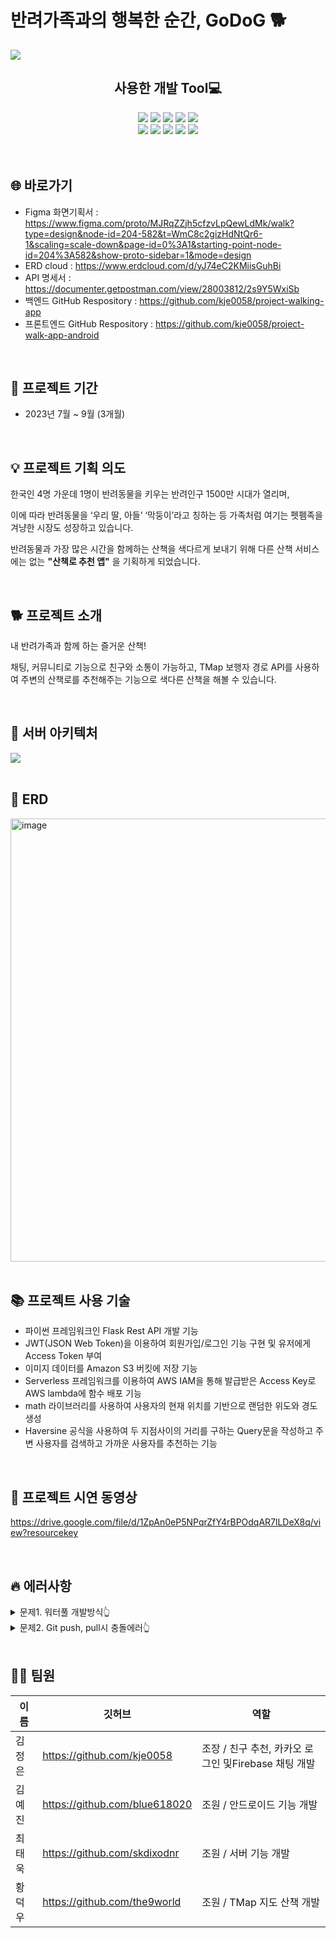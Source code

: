 # 반려가족과의 행복한 순간, GoDoG 🐕
<img src="https://user-images.githubusercontent.com/130967356/268191180-f1f1e9cd-2379-4126-9341-922151bbe83b.png">

<div align=center>
  <h2>사용한 개발 Tool💻</h2>  
  <img src="https://img.shields.io/badge/Python-3776AB?style=flat&logo=python&logoColor=white"/>
  <img src="https://img.shields.io/badge/Java-F7DF1E?style=flat&logo=javascript&logoColor=white"/>
  <img src="https://img.shields.io/badge/AmazonAWS-232F3E?style=flat&logo=amazonaws&logoColor=white"/>
  <img src="https://img.shields.io/badge/Android Studio-3DDC84?style=flat&logo=androidstudio&logoColor=white"/>
  <img src="https://img.shields.io/badge/Visual Studio Code-007ACC?style=flat&logo=visualstudiocode&logoColor=white"/>
  <br>
  <img src="https://img.shields.io/badge/Serverless-FD5750?style=flat&logo=serverless&logoColor=white"/>
  <img src="https://img.shields.io/badge/Postman-FF6C37?style=flat&logo=postman&logoColor=white"/>
  <img src="https://img.shields.io/badge/MySQL-4479A1?style=flat&logo=mysql&logoColor=white"/>
  <img src="https://img.shields.io/badge/Firebase-FFCA28?style=flat&logo=firebase&logoColor=white"/>
  <img src="https://img.shields.io/badge/Github-181717?style=flat&logo=github&logoColor=white"/>
</div>

<br>
<br>
<h2>🌐 바로가기</h2>

- Figma 화면기획서 : https://www.figma.com/proto/MJRqZZjh5cfzvLpQewLdMk/walk?type=design&node-id=204-582&t=WmC8c2gizHdNtQr6-1&scaling=scale-down&page-id=0%3A1&starting-point-node-id=204%3A582&show-proto-sidebar=1&mode=design
- ERD cloud : https://www.erdcloud.com/d/yJ74eC2KMiisGuhBi
- API 명세서 : https://documenter.getpostman.com/view/28003812/2s9Y5WxiSb
- 백엔드 GitHub Respository : https://github.com/kje0058/project-walking-app
- 프론트엔드 GitHub Respository : https://github.com/kje0058/project-walk-app-android

<br>
<h2>📅 프로젝트 기간</h2>

- 2023년 7월 ~ 9월 (3개월)

<br>
<h2>💡 프로젝트 기획 의도</h2>

한국인 4명 가운데 1명이 반려동물을 키우는 반려인구 1500만 시대가 열리며,

이에 따라 반려동물을 ‘우리 딸, 아들’ ‘막둥이’라고 칭하는 등 가족처럼 여기는 펫펨족을 겨냥한 시장도 성장하고 있습니다.

반려동물과 가장 많은 시간을 함께하는 산책을 색다르게 보내기 위해 다른 산책 서비스에는 없는 **"산책로 추천 앱"** 을 기획하게 되었습니다. 

<br>
<h2>🐕 프로젝트 소개</h2>

내 반려가족과 함께 하는 즐거운 산책!

채팅, 커뮤니티로 기능으로 친구와 소통이 가능하고, TMap 보행자 경로 API를 사용하여 주변의 산책로를 추천해주는 기능으로 색다른 산책을 해볼 수 있습니다.

<br>
<h2>📌 서버 아키텍처</h2>

<img src = "https://github.com/GoDoG-app/project-GoDoG-server/assets/130967356/4ee54f3f-8451-4f5c-8494-b6e2683a02fb">
<br>

<br>
<h2>📰 ERD</h2>

<img width="709" alt="image" src="https://github.com/GoDoG-app/project-GoDoG-android/assets/130967340/156ee4ca-8b1c-4112-a5ff-11fdb6ed3ca5">
<br>

<br>
<h2>📚 프로젝트 사용 기술</h2>

- 파이썬 프레임워크인 Flask Rest API 개발 기능   
- JWT(JSON Web Token)을 이용하여 회원가입/로그인 기능 구현 및 유저에게 Access Token 부여  
- 이미지 데이터를 Amazon S3 버킷에 저장 기능  
- Serverless 프레임워크를 이용하여 AWS IAM을 통해 발급받은 Access Key로 AWS lambda에 함수 배포 기능  
-  math 라이브러리를 사용하여 사용자의 현재 위치를 기반으로 랜덤한 위도와 경도 생성  
- Haversine 공식을 사용하여 두 지점사이의 거리를 구하는 Query문을 작성하고 주변 사용자를 검색하고 가까운 사용자를 추천하는 기능 

<br>
<h2>📱 프로젝트 시연 동영상</h2>

https://drive.google.com/file/d/1ZpAn0eP5NPqrZfY4rBPOdqAR7lLDeX8q/view?resourcekey

<br>
<h2>🔥 에러사항</h2>
<details>
<summary>문제1. 워터풀 개발방식👆</summary>
  
- 백엔드에서 개발한 API를 중간에 한꺼번에 배포하다보니 어디서 에러가 발생한지 모르는 상황 발생
- 대처: 애자일 개발방식으로 변경
  
  서버를 새로 만들어 API를 하나씩 테스트하고 배포하는 애자일 방식으로 개발을 진행하여 에러를 찾았고,
  라이브러리를 설치할 때 자동 설치된 라이브러리의 버전 문제였고 버전을 낮춰 해결

<img src="https://github.com/GoDoG-app/project-GoDoG-android/assets/130967356/a7d735f2-03f5-494c-86ab-fc7dbad73be3">
</details>

<details>
<summary>문제2.  Git push, pull시 충돌에러👆</summary>

- 팀원 두명이 같은 파일을 수정해서 동시에 git에 올려 충돌 발생
- 대처 : Git push시 팀원간의 소통
  
  Git branch를 만들어 git pull, push 상황을 공유하고 충돌이 더이상 일어나지 않게 Slack에서 소통함
  Git Gragh를 확인하여 git push 상황을 체크함

<img src="https://github.com/GoDoG-app/project-GoDoG-android/assets/130967356/68cabf96-47c7-4b5d-b220-b15c71d692c3">
</details>

<br>
<h2>👨‍💻 팀원</h2>

|이름|깃허브|역할|
|------|---|---|
|김정은|https://github.com/kje0058|조장 / 친구 추천, 카카오 로그인 및Firebase 채팅 개발|
|김예진|https://github.com/blue618020|조원 / 안드로이드 기능 개발|
|최태욱|https://github.com/skdixodnr|조원 / 서버 기능 개발|
|황덕우|https://github.com/the9world|조원 / TMap 지도 산책 개발|

